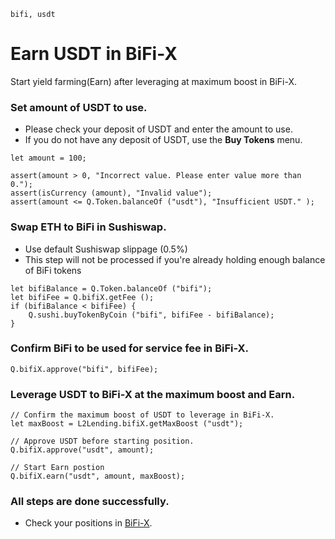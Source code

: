 ```meta-Currency
bifi, usdt
```

# Earn USDT in BiFi-X

Start yield farming(Earn) after leveraging at maximum boost in BiFi-X.

### Set amount of USDT to use.

- Please check your deposit of USDT and enter the amount to use.
- If you do not have any deposit of USDT, use the **Buy Tokens** menu.

```input USDT
let amount = 100;
```

```input-Verify
assert(amount > 0, "Incorrect value. Please enter value more than 0.");
assert(isCurrency (amount), "Invalid value");
assert(amount <= Q.Token.balanceOf ("usdt"), "Insufficient USDT." );
```

### Swap ETH to BiFi in Sushiswap.

- Use default Sushiswap slippage (0.5%)
- This step will not be processed if you're already holding enough balance of BiFi tokens

```taster
let bifiBalance = Q.Token.balanceOf ("bifi");
let bifiFee = Q.bifiX.getFee ();
if (bifiBalance < bifiFee) {
    Q.sushi.buyTokenByCoin ("bifi", bifiFee - bifiBalance);
}
```

### Confirm BiFi to be used for service fee in BiFi-X.

```taster
Q.bifiX.approve("bifi", bifiFee);
```

### Leverage USDT to BiFi-X at the maximum boost and Earn.

```taster
// Confirm the maximum boost of USDT to leverage in BiFi-X.
let maxBoost = L2Lending.bifiX.getMaxBoost ("usdt");

// Approve USDT before starting position.
Q.bifiX.approve("usdt", amount);

// Start Earn postion
Q.bifiX.earn("usdt", amount, maxBoost);
```

### All steps are done successfully.

- Check your positions in [BiFi-X](https://x.bifi.finance/).
